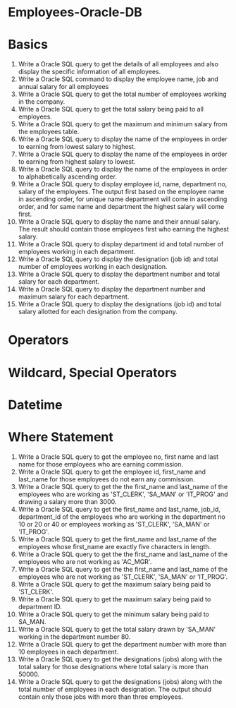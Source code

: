 # Employees-Oracle-DB

# Basics

1. Write a Oracle SQL query to get the details of all employees and also display the specific information of all employees.
2. Write a Oracle SQL command to display the employee name, job and annual salary for all employees
3. Write a Oracle SQL query to get the total number of employees working in the company.
4. Write a Oracle SQL query to get the total salary being paid to all employees.
5. Write a Oracle SQL query to get the maximum and minimum salary from the employees table.
6. Write a Oracle SQL query to display the name of the employees in order to earning from lowest salary to highest.
7. Write a Oracle SQL query to display the name of the employees in order to earning from highest salary to lowest.
8. Write a Oracle SQL query to display the name of the employees in order to alphabetically ascending order.
9. Write a Oracle SQL query to display employee id, name, department no, salary of the employees. The output first based on the employee name in ascending order, for unique name department will come in ascending order, and for same name and department the highest salary will come first.
10. Write a Oracle SQL query to display the name and their annual salary. The result should contain those employees first who earning the highest salary.
11. Write a Oracle SQL query to display department id and total number of employees working in each department.
12. Write a Oracle SQL query to display the designation (job id) and total number of employees working in each designation.
13. Write a Oracle SQL query to display the department number and total salary for each department.
14. Write a Oracle SQL query to display the department number and maximum salary for each department.
15. Write a Oracle SQL query to display the designations (job id) and total salary allotted for each designation from the company.



# Operators

# Wildcard, Special Operators

# Datetime

# Where Statement

1. Write a Oracle SQL query to get the employee no, first name and last name for those employees who are earning commission.
2. Write a Oracle SQL query to get the employee id, first_name and last_name for those employees do not earn any commission.
3. Write a Oracle SQL query to get the the first_name and last_name of the employees who are working as 'ST_CLERK', 'SA_MAN' or 'IT_PROG' and drawing a salary more than 3000.
4. Write a Oracle SQL query to get the first_name and last_name, job_id, department_id of the employees who are working in the department no 10 or 20 or 40 or employees working as 'ST_CLERK', 'SA_MAN' or 'IT_PROG'.
5. Write a Oracle SQL query to get the first_name and last_name of the employees whose first_name are exactly five characters in length.
6. Write a Oracle SQL query to get the the first_name and last_name of the employees who are not working as 'AC_MGR'.
7. Write a Oracle SQL query to get the the first_name and last_name of the employees who are not working as 'ST_CLERK', 'SA_MAN' or 'IT_PROG'.
8. Write a Oracle SQL query to get the maximum salary being paid to 'ST_CLERK'.
9.  Write a Oracle SQL query to get the maximum salary being paid to department ID.
10.  Write a Oracle SQL query to get the minimum salary being paid to SA_MAN.
11.  Write a Oracle SQL query to get the total salary drawn by 'SA_MAN' working in the department number 80.
12.  Write a Oracle SQL query to get the department number with more than 10 employees in each department.
13.  Write a Oracle SQL query to get the designations (jobs) along with the total salary for those designations where total salary is more than 50000.
14.  Write a Oracle SQL query to get the designations (jobs) along with the total number of employees in each designation. The output should contain only those jobs with more than three employees.

